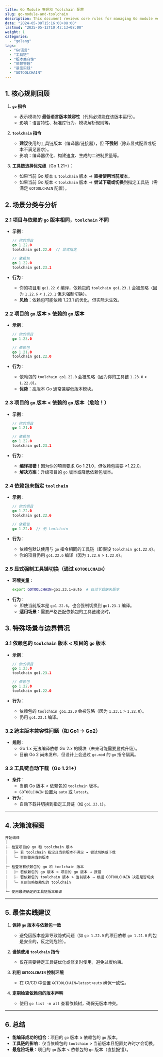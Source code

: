 ```yaml
---
title: Go Module 管理和 Toolchain 配置
slug: go-module-and-toolchain
description: This document reviews core rules for managing Go module versions and toolchain compatibility, analyzes different scenarios, and provides best practice recommendations to ensure successful builds.
date: "2024-05-08T15:16:00+08:00"
lastmod: "2025-05-12T10:42:13+08:00"
weight: 1
categories:
  - "golang"
tags:
  - "Go语言"
  - "工具链"
  - "版本兼容性"
  - "依赖管理"
  - "最佳实践"
  - "GOTOOLCHAIN"
---
```


<!-- markdown-front-matter -->

## 1. 核心规则回顾

1. **`go` 指令**

   - 表示模块的 **最低语言版本兼容性**（代码必须能在该版本运行）。
   - 影响：语言特性、标准库行为、模块解析规则等。

2. **`toolchain` 指令**

   - **建议**使用的工具链版本（编译器/链接器），但 **不强制**（除非显式配置或版本不满足要求）。
   - 影响：编译器优化、构建速度、生成的二进制质量等。

3. **工具链选择优先级**（Go 1.21+）：
   - 如果当前 Go 版本 ≥ `toolchain` 版本 → **直接使用当前版本**。
   - 如果当前 Go 版本 < `toolchain` 版本 → **尝试下载或切换**到指定工具链（需满足 `GOTOOLCHAIN` 配置）。

## 2. 场景分类与分析

### 2.1 项目与依赖的 `go` 版本相同，`toolchain` 不同

- **示例**：

  ```go
  // 你的项目
  go 1.22.0
  toolchain go1.22.6  // 显式指定

  // 依赖包
  go 1.22.0
  toolchain go1.23.1
  ```

- **行为**：
  - 你的项目用 `go1.22.6` 编译，依赖包的 `toolchain go1.23.1` 会被忽略（因为 `1.22.6` < `1.23.1` 但未强制切换）。
  - **风险**：依赖包可能依赖 1.23.1 的优化，但实际未生效。

### 2.2 项目的 `go` 版本 > 依赖的 `go` 版本

- **示例**：

  ```go
  // 你的项目
  go 1.23.0

  // 依赖包
  go 1.21.0
  toolchain go1.22.0
  ```

- **行为**：
  - 依赖包的 `toolchain go1.22.0` 会被忽略（因为你的工具链 `1.23.0` > `1.22.0`）。
  - **优势**：高版本 Go 通常兼容低版本模块。

### 2.3 项目的 `go` 版本 < 依赖的 `go` 版本（危险！）

- **示例**：

  ```go
  // 你的项目
  go 1.21.0

  // 依赖包
  go 1.22.0
  toolchain go1.23.1
  ```

- **行为**：
  - **编译报错**！因为你的项目要求 Go 1.21.0，但依赖包需要 ≥1.22.0。
  - **解决方案**：升级项目的 `go` 版本或降低依赖包版本。

### 2.4 依赖包未指定 `toolchain`

- **示例**：

  ```go
  // 你的项目
  go 1.22.0
  toolchain go1.22.6

  // 依赖包
  go 1.22.0  // 无 toolchain
  ```

- **行为**：
  - 依赖包默认使用与 `go` 指令相同的工具链（即假设 `toolchain go1.22.0`）。
  - 你的项目仍用 `go1.22.6` 编译（因为 `1.22.6` > `1.22.0`）。

### 2.5 显式强制工具链切换（通过 `GOTOOLCHAIN`）

- **环境变量**：
  ```sh
  export GOTOOLCHAIN=go1.23.1+auto  # 自动下载缺失版本
  ```
- **行为**：
  - 即使当前版本是 `go1.22.6`，也会强制切换到 `go1.23.1` 编译。
  - **适用场景**：需要严格匹配依赖包的工具链建议时。

## 3. 特殊场景与边界情况

### 3.1 依赖包的 `toolchain` 版本 < 项目的 `go` 版本

- **示例**：

  ```go
  // 你的项目
  go 1.23.0
  toolchain go1.23.1

  // 依赖包
  go 1.22.0
  toolchain go1.22.0
  ```

- **行为**：
  - 依赖包的 `toolchain go1.22.0` 会被忽略（因为 `1.23.1` > `1.22.0`）。
  - 仍用 `go1.23.1` 编译。

### 3.2 跨主版本兼容性问题（如 Go1 → Go2）

- **规则**：
  - Go 1.x 无法编译依赖 Go 2.x 的模块（未来可能需要显式升级）。
  - 目前 Go 2 尚未发布，但设计上会通过 `go.mod` 的 `go` 指令隔离。

### 3.3 工具链自动下载（Go 1.21+）

- **条件**：
  - 当前 Go 版本 < 依赖包的 `toolchain` 版本。
  - `GOTOOLCHAIN` 设置为 `auto` 或 `latest`。
- **行为**：
  - 自动下载并切换到指定工具链（如 `go1.23.1`）。

---

## 4. 决策流程图

```plaintext
开始编译
│
├─ 检查项目的 go 和 toolchain 版本
│   ├─ 若 toolchain 指定且当前版本不满足 → 尝试切换或下载
│   └─ 否则使用当前版本
│
├─ 检查所有依赖包的 go 和 toolchain 版本
│   ├─ 若依赖包的 go 版本 > 项目的 go 版本 → 报错
│   ├─ 若依赖包的 toolchain 版本 > 当前版本 → 根据 GOTOOLCHAIN 决定是否切换
│   └─ 否则忽略依赖包的 toolchain
│
└─ 使用最终确定的工具链版本编译
```

---

## 5. 最佳实践建议

1. **保持 `go` 版本与依赖包一致**

   - 避免因版本差异导致隐式问题（如 `go 1.22.0` 的项目依赖 `go 1.21.0` 的包是安全的，反之则危险）。

2. **谨慎使用 `toolchain` 指令**

   - 仅在需要特定工具链优化或修复时使用，避免过度约束。

3. **利用 `GOTOOLCHAIN` 控制环境**

   - 在 CI/CD 中设置 `GOTOOLCHAIN=latest+auto` 确保一致性。

4. **定期检查依赖包的版本声明**
   - 使用 `go list -m all` 查看依赖树，确保无版本冲突。

---

## 6. 总结

- **能编译成功的组合**：项目的 `go` 版本 ≥ 依赖包的 `go` 版本。
- **工具链的影响**：仅当依赖包的 `toolchain` > 当前版本且配置允许时才会切换。
- **最危险场景**：项目的 `go` 版本 < 依赖包的 `go` 版本（直接报错）。
